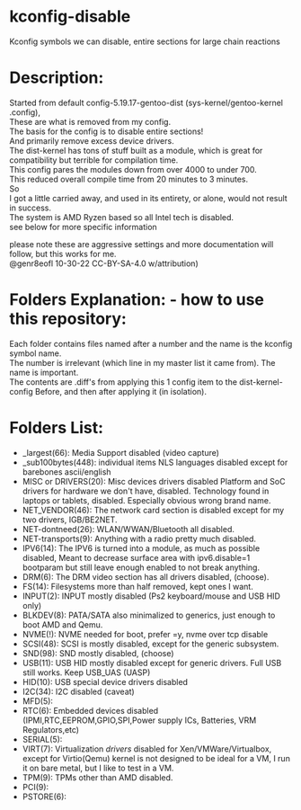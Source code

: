 # kconfig-disable
Kconfig symbols we can disable, entire sections for large chain reactions

# Description:
Started from default config-5.19.17-gentoo-dist (sys-kernel/gentoo-kernel .config),  
These are what is removed from my config.  
The basis for the config is to disable entire sections!  
And primarily remove excess device drivers.  
The dist-kernel has tons of stuff built as a module, which is great for compatibility but terrible for compilation time.  
This config pares the modules down from over 4000 to under 700.  
This reduced overall compile time from 20 minutes to 3 minutes.  
So  
I got a little carried away, and used in its entirety, or alone, would not result in success.  
The system is AMD Ryzen based so all Intel tech is disabled.  
see below for more specific information  
  
please note these are aggressive settings and more documentation will follow, but this works for me.  
@genr8eofl 10-30-22 CC-BY-SA-4.0 w/attribution)  
  
# Folders Explanation: - how to use this repository:
Each folder contains files named after a number and the name is the kconfig symbol name.  
The number is irrelevant (which line in my master list it came from). The name is important.  
The contents are .diff's from applying this 1 config item to the dist-kernel-config Before, and then after applying it (in isolation).  


# Folders List:
* _largest(66): Media Support disabled (video capture)
* _sub100bytes(448): individual items
            NLS languages disabled except for barebones ascii/english
* MISC or DRIVERS(20):  Misc devices drivers disabled
                       Platform and SoC drivers for hardware we don't have, disabled.
                       Technology found in laptops or tablets, disabled. Especially obvious wrong brand name.
* NET_VENDOR(46): The network card section is disabled except for my two drivers, IGB/BE2NET.
* NET-dontneed(26):   WLAN/WWAN/Bluetooth all disabled.
* NET-transports(9): Anything with a radio pretty much disabled.
* IPV6(14): The IPV6 is turned into a module, as much as possible disabled,
      Meant to decrease surface area with ipv6.disable=1 bootparam but still leave enough enabled to not break anything.
* DRM(6): The DRM video section has all drivers disabled, (choose).
* FS(14): Filesystems more than half removed, kept ones I want.
* INPUT(2): INPUT mostly disabled (Ps2 keyboard/mouse and USB HID only)
* BLKDEV(8): PATA/SATA also minimalized to generics, just enough to boot AMD and Qemu.
* NVME(!): NVME needed for boot, prefer =y, nvme over tcp disable
* SCSI(48): SCSI is mostly disabled, except for the generic subsystem.
* SND(98): SND mostly disabled, (choose)
* USB(11): USB HID mostly disabled except for generic drivers. Full USB still works. Keep USB_UAS (UASP)
* HID(10): USB special device drivers disabled
* I2C(34): I2C disabled (caveat)
* MFD(5):
* RTC(6): Embedded devices disabled (IPMI,RTC,EEPROM,GPIO,SPI,Power supply ICs, Batteries, VRM Regulators,etc)
* SERIAL(5):
* VIRT(7): Virtualization _drivers_ disabled for Xen/VMWare/Virtualbox, except for Virtio(Qemu)
    kernel is not designed to be ideal for a VM, I run it on bare metal, but I like to test in a VM.
* TPM(9): TPMs other than AMD disabled.
* PCI(9):
* PSTORE(6):
